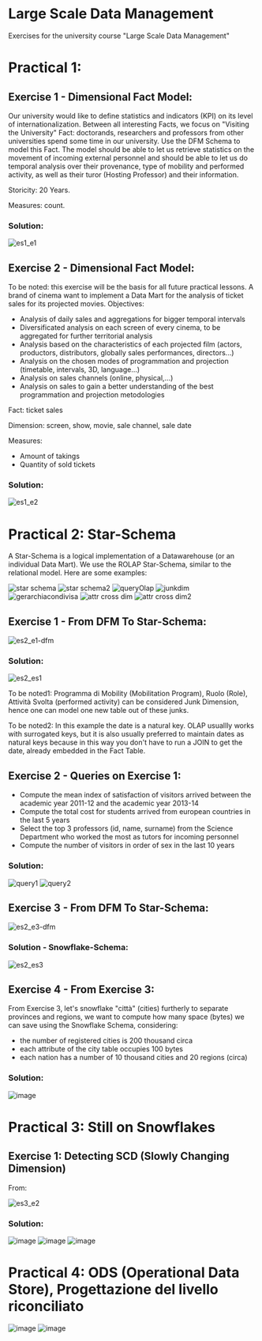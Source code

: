 # Large Scale Data Management
Exercises for the university course "Large Scale Data Management"

# Practical 1:
## Exercise 1 - Dimensional Fact Model:
Our university would like to define statistics and indicators (KPI) on its level of internationalization. Between all interesting Facts, we focus on "Visiting the University" Fact: doctorands, researchers and professors from other universities spend some time in our university. Use the DFM Schema to model this Fact. The model should be able to let us retrieve statistics on the movement of incoming external personnel and should be able to let us do temporal analysis over their provenance, type of mobility and performed activity, as well as their turor (Hosting Professor) and their information. 

Storicity: 20 Years.

Measures: count.
### Solution:
![es1_e1](https://github.com/edoltl/large-scale-data-management/assets/117369447/67371cb6-5919-49eb-bb26-77ba4697c2cd)
## Exercise 2 - Dimensional Fact Model:
To be noted: this exercise will be the basis for all future practical lessons.
A brand of cinema want to implement a Data Mart for the analysis of ticket sales for its projected movies. Objectives:
- Analysis of daily sales and aggregations for bigger temporal intervals
- Diversificated analysis on each screen of every cinema, to be aggregated for further territorial analysis
- Analysis based on the characteristics of each projected film (actors, productors, distributors, globally sales performances, directors...)
- Analysis on the chosen modes of programmation and projection (timetable, intervals, 3D, language...)
- Analysis on sales channels (online, physical,...)
- Analysis on sales to gain a better understanding of the best programmation and projection metodologies

Fact: ticket sales

Dimension: screen, show, movie, sale channel, sale date

Measures:
- Amount of takings
- Quantity of sold tickets
### Solution:
![es1_e2](https://github.com/edoltl/large-scale-data-management/assets/117369447/dfe99e93-34c2-4bc8-b1f8-8578f53eba61)
# Practical 2: Star-Schema
A Star-Schema is a logical implementation of a Datawarehouse (or an individual Data Mart). We use the ROLAP Star-Schema, similar to the relational model. Here are some examples:

![star schema](https://github.com/edoltl/large-scale-data-management/assets/117369447/aaa6bab4-5cd8-421e-b468-d3330a7ee6d7)
![star schema2](https://github.com/edoltl/large-scale-data-management/assets/117369447/108bdbb8-d2a0-436a-a55f-0de3f0412f75)
![queryOlap](https://github.com/edoltl/large-scale-data-management/assets/117369447/b6dc13dd-23d3-4247-8ddb-0dd69d35608f)
![junkdim](https://github.com/edoltl/large-scale-data-management/assets/117369447/2569c155-6c70-4791-af61-89da1f9d244c)
![gerarchiacondivisa](https://github.com/edoltl/large-scale-data-management/assets/117369447/c182ca29-dfd6-4f18-8a6c-d872fa66f380)
![attr cross dim](https://github.com/edoltl/large-scale-data-management/assets/117369447/1a687bc2-9a1b-4c5b-b99d-67421675366e)
![attr cross dim2](https://github.com/edoltl/large-scale-data-management/assets/117369447/35a5eb49-37d8-4720-b544-25f33c7da357)

## Exercise 1 - From DFM To Star-Schema:
![es2_e1-dfm](https://github.com/edoltl/large-scale-data-management/assets/117369447/c39c999e-0ca1-4275-9f0d-48f50b2720c6)
### Solution:
![es2_es1](https://github.com/edoltl/large-scale-data-management/assets/117369447/8f3e7051-a346-49ae-88ca-9ae01e90a60a)

To be noted1: Programma di Mobility (Mobilitation Program), Ruolo (Role), Attività Svolta (performed activity) can be considered Junk Dimension, hence one can model one new table out of these junks.

To be noted2: In this example the date is a natural key. OLAP usuallly works with surrogated keys, but it is also usually preferred to maintain dates as natural keys because in this way you don't have to run a JOIN to get the date, already embedded in the Fact Table.
## Exercise 2 - Queries on Exercise 1:
- Compute the mean index of satisfaction of visitors arrived between the academic year 2011-12 and the academic year 2013-14
- Compute the total cost for students arrived from european countries in the last 5 years
- Select the top 3 professors (id, name, surname) from the Science Department
who worked the most as tutors for incoming personnel
- Compute the number of visitors in order of sex in the last 10 years
### Solution:
![query1](https://github.com/edoltl/large-scale-data-management/assets/117369447/c75e422b-6184-48db-b866-3fb307450f63)
![query2](https://github.com/edoltl/large-scale-data-management/assets/117369447/87201387-2af0-41ee-8cf5-f8104a842bba)
## Exercise 3 - From DFM To Star-Schema:
![es2_e3-dfm](https://github.com/edoltl/large-scale-data-management/assets/117369447/cc32f3cf-b370-492c-ae1d-eaec14e85ef7)
### Solution - Snowflake-Schema:
![es2_es3](https://github.com/edoltl/large-scale-data-management/assets/117369447/fc7e44a1-96cd-44c0-9757-f8ad2f52ced8)
## Exercise 4 - From Exercise 3:
From Exercise 3, let's snowflake "città" (cities) furtherly to separate provinces and regions, we want to compute how many space (bytes) we can save using the Snowflake Schema, considering:
- the number of registered cities is 200 thousand circa
- each attribute of the city table occupies 100 bytes
- each nation has a number of 10 thousand cities and 20 regions (circa)
### Solution:
![image](https://github.com/edoltl/large-scale-data-management/assets/117369447/f3717c1c-29b4-41e2-ae53-6f2c978f7dcb)

# Practical 3: Still on Snowflakes
## Exercise 1: Detecting SCD (Slowly Changing Dimension)
From:

![es3_e2](https://github.com/edoltl/large-scale-data-management/assets/117369447/e2fb62e7-ba63-4a62-bbd3-6169c7e7a179)

### Solution:
![image](https://github.com/edoltl/large-scale-data-management/assets/117369447/c5068d0d-81fd-4bc3-8ce6-ad657448a288)
![image](https://github.com/edoltl/large-scale-data-management/assets/117369447/1aec0922-501d-490f-b678-e0d500c19ddd)
![image](https://github.com/edoltl/large-scale-data-management/assets/117369447/0f0fa92f-2537-4093-b516-19d668b11686)

# Practical 4: ODS (Operational Data Store), Progettazione del livello riconciliato
![image](https://github.com/edoltl/large-scale-data-management/assets/117369447/ebc17b09-dab4-4e45-98e1-f86db290f69e)
![image](https://github.com/edoltl/large-scale-data-management/assets/117369447/5b02c613-b318-445e-ad14-74916ecf806c)

